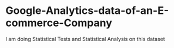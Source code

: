 # Google-Analytics-data-of-an-E-commerce-Company
I am doing Statistical Tests and Statistical Analysis on this dataset
